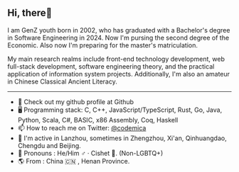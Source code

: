 ## Hi, there👋

I am GenZ youth born in 2002, who has graduated with a Bachelor's degree in Software Engineering in 2024. Now I'm pursing the second degree of the Economic. Also now I'm preparing for the master's matriculation.

My main research realms include front-end technology development, web full-stack development, software engineering theory, and the practical application of information system projects. Additionally, I'm also an amateur in Chinese Classical Ancient Literacy.

---

- 📕 Check out my github profile at Github
- 🖥️ Programming stack: C, C++, JavaScript/TypeScript, Rust, Go, Java, Python, Scala, C#, BASIC, x86 Assembly, Coq, Haskell
- 📫 How to reach me on Twitter: [@codemica](https://x.com/codemica)
- 📍 I'm active in Lanzhou, sometimes in Zhengzhou, Xi'an, Qinhuangdao, Chengdu and Beijing.
- 👦 Pronouns : He/Him ♂ · Cishet 👫. (Non-LGBTQ+)
- 🌎 From : China 🇨🇳 , Henan Province.
